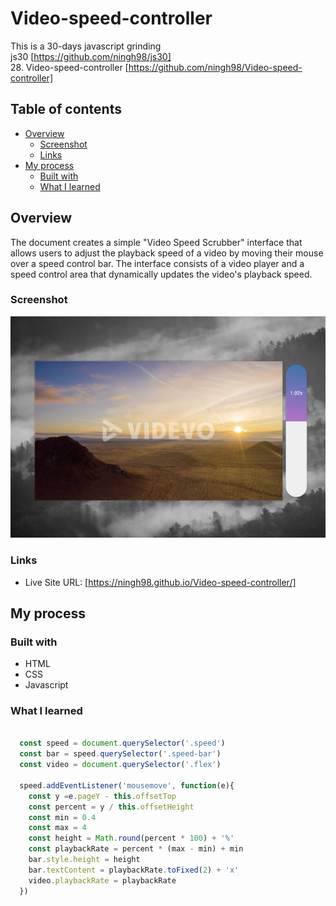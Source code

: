 # Video-speed-controller

This is a 30-days javascript grinding  
js30 [https://github.com/ningh98/js30]  
28. Video-speed-controller [https://github.com/ningh98/Video-speed-controller]

## Table of contents

- [Overview](#overview)
  - [Screenshot](#screenshot)
  - [Links](#links)
- [My process](#my-process)
  - [Built with](#built-with)
  - [What I learned](#what-i-learned)



## Overview

The document creates a simple "Video Speed Scrubber" interface that allows users to adjust the playback speed of a video by moving their mouse over a speed control bar. The interface consists of a video player and a speed control area that dynamically updates the video's playback speed.

### Screenshot

![](./screenshot.png)


### Links

- Live Site URL: [https://ningh98.github.io/Video-speed-controller/]

## My process

### Built with

- HTML
- CSS
- Javascript



### What I learned



```js

  const speed = document.querySelector('.speed')
  const bar = speed.querySelector('.speed-bar')
  const video = document.querySelector('.flex')

  speed.addEventListener('mousemove', function(e){
    const y =e.pageY - this.offsetTop
    const percent = y / this.offsetHeight
    const min = 0.4
    const max = 4
    const height = Math.round(percent * 100) + '%'
    const playbackRate = percent * (max - min) + min
    bar.style.height = height
    bar.textContent = playbackRate.toFixed(2) + 'x'
    video.playbackRate = playbackRate
  })


```
